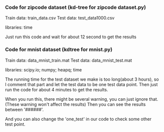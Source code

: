 ### Code for zipcode dataset (kd-tree for zipcode dataset.py)
Train data: train_data.csv
Test data: test_data1000.csv

libraries: time

Just run this code and wait for about 12 second to get the results



### Code for mnist dataset (kdtree for mnist.py)
Train data: data_mnist_train.mat
Test data: data_mnist_test.mat

libraries: scipy.io; numpy; heapq; time

The running time for the test dataset we make is too long(about 3 hours), so I comment that part and let the test data to be one test data point. Then just run the code for about 4 minutes to get the results.

When you run this, there might be several warning, you can just ignore that. (These warning won't affect the results) Then you can see the results between '######'.

And you can also change the 'one_test' in our code to check some other test point.
